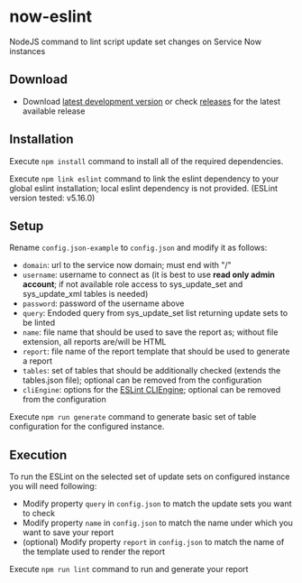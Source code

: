 # now-eslint
NodeJS command to lint script update set changes on Service Now instances

## Download

- Download [latest development version](https://github.com/hrax/now-eslint/archive/master.zip) or check [releases](https://github.com/hrax/now-eslint/releases) for the latest available release

## Installation

Execute `npm install` command to install all of the required dependencies.

Execute `npm link eslint` command to link the eslint dependency to your global eslint installation; local eslint dependency is not provided. (ESLint version tested: v5.16.0)

## Setup

Rename `config.json-example` to `config.json` and modify it as follows:
- `domain`: url to the service now domain; must end with "/"
- `username`: username to connect as (it is best to use **read only admin account**; if not available role access to sys_update_set and sys_update_xml tables is needed)
- `password`: password of the username above
- `query`: Endoded query from sys_update_set list returning update sets to be linted
- `name`: file name that should be used to save the report as; without file extension, all reports are/will be HTML
- `report`: file name of the report template that should be used to generate a report
- `tables`: set of tables that should be additionally checked (extends the tables.json file); optional can be removed from the configuration
- `cliEngine`: options for the [ESLint CLIEngine](https://eslint.org/docs/developer-guide/nodejs-api#cliengine); optional can be removed from the configuration

Execute `npm run generate` command to generate basic set of table configuration for the configured instance.

## Execution

To run the ESLint on the selected set of update sets on configured instance you will need following:
- Modify property `query` in `config.json` to match the update sets you want to check
- Modify property `name` in `config.json` to match the name under which you want to save your report
- (optional) Modify property `report` in `config.json` to match the name of the template used to render the report

Execute `npm run lint` command to run and generate your report
